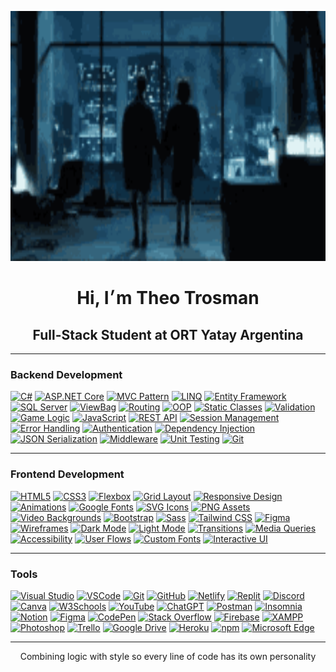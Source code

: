 <p align="center">
  <img src="fight-club.gif" width="700" height="400" alt="ascii banner"/>
</p>

<h1 align="center">Hi, I׳m Theo Trosman</h1>
<h2 align="center">Full-Stack Student at ORT Yatay Argentina</h2> 

---  
### Backend Development

[![C#](https://img.shields.io/badge/C%23-0f1c2e?style=for-the-badge&logo=csharp&logoColor=white)](https://github.com/theotrosman/TP_05-4lD)
[![ASP.NET Core](https://img.shields.io/badge/ASP.NET%20Core-1a2739?style=for-the-badge&logo=dotnet&logoColor=8ab4f8)](https://github.com/theotrosman/TP_04-4lD)
[![MVC Pattern](https://img.shields.io/badge/MVC-0f1c2e?style=for-the-badge&logo=visualstudiocode&logoColor=white)](https://github.com/theotrosman/ESCAPE-C137)
[![LINQ](https://img.shields.io/badge/LINQ-1a2739?style=for-the-badge&logo=codewars&logoColor=8ab4f8)](https://github.com/theotrosman/TP_05-4lD)
[![Entity Framework](https://img.shields.io/badge/Entity%20Framework-0f1c2e?style=for-the-badge&logo=dotnet&logoColor=white)](https://github.com/theotrosman/TP_04-4lD)
[![SQL Server](https://img.shields.io/badge/SQL%20Server-1a2739?style=for-the-badge&logo=microsoftsqlserver&logoColor=8ab4f8)](https://github.com/theotrosman/TP_04-4lD)
[![ViewBag](https://img.shields.io/badge/ViewBag-0f1c2e?style=for-the-badge&logo=data&logoColor=white)](https://github.com/theotrosman/ESCAPE-C137)
[![Routing](https://img.shields.io/badge/Routing-1a2739?style=for-the-badge&logo=github&logoColor=8ab4f8)](https://github.com/theotrosman/TP_05-4lD)
[![OOP](https://img.shields.io/badge/OOP-0f1c2e?style=for-the-badge&logo=abstract&logoColor=white)](https://github.com/theotrosman/TP_05-4lD)
[![Static Classes](https://img.shields.io/badge/Static%20Classes-1a2739?style=for-the-badge&logo=circle&logoColor=8ab4f8)](https://github.com/theotrosman/ESCAPE-C137)
[![Validation](https://img.shields.io/badge/Validation-0f1c2e?style=for-the-badge&logo=check&logoColor=white)](https://github.com/theotrosman/TP_05-4lD)
[![Game Logic](https://img.shields.io/badge/Game%20Logic-1a2739?style=for-the-badge&logo=joystick&logoColor=8ab4f8)](https://github.com/theotrosman/ESCAPE-C137)
[![JavaScript](https://img.shields.io/badge/JavaScript-0f1c2e?style=for-the-badge&logo=javascript&logoColor=white)](https://github.com/theotrosman/ESCAPE-C137)
[![REST API](https://img.shields.io/badge/REST%20API-1a2739?style=for-the-badge&logo=cloud&logoColor=8ab4f8)](https://github.com/theotrosman/TP_04-4lD)
[![Session Management](https://img.shields.io/badge/Session%20Management-0f1c2e?style=for-the-badge&logo=session&logoColor=white)](https://github.com/theotrosman/ESCAPE-C137)
[![Error Handling](https://img.shields.io/badge/Error%20Handling-1a2739?style=for-the-badge&logo=bug&logoColor=8ab4f8)](https://github.com/theotrosman/TP_05-4lD)
[![Authentication](https://img.shields.io/badge/Authentication-0f1c2e?style=for-the-badge&logo=unlock&logoColor=white)](https://github.com/theotrosman/TP_05-4lD)
[![Dependency Injection](https://img.shields.io/badge/Dependency%20Injection-1a2739?style=for-the-badge&logo=syringe&logoColor=8ab4f8)](https://github.com/theotrosman/TP_04-4lD)
[![JSON Serialization](https://img.shields.io/badge/JSON%20Serialization-0f1c2e?style=for-the-badge&logo=json&logoColor=white)](https://github.com/theotrosman/TP_05-4lD)
[![Middleware](https://img.shields.io/badge/Middleware-1a2739?style=for-the-badge&logo=microsoft&logoColor=8ab4f8)](https://github.com/theotrosman/TP_04-4lD)
[![Unit Testing](https://img.shields.io/badge/Unit%20Testing-0f1c2e?style=for-the-badge&logo=testtube&logoColor=white)](https://github.com/theotrosman/TP_05-4lD)
[![Git](https://img.shields.io/badge/Git-1a2739?style=for-the-badge&logo=git&logoColor=white)](https://github.com/theotrosman)

---

### Frontend Development

[![HTML5](https://img.shields.io/badge/HTML5-0f1c2e?style=for-the-badge&logo=html5&logoColor=white)](https://github.com/theotrosman/PROMED)
[![CSS3](https://img.shields.io/badge/CSS3-1a2739?style=for-the-badge&logo=css3&logoColor=8ab4f8)](https://github.com/theotrosman/EBTOOLS)
[![Flexbox](https://img.shields.io/badge/Flexbox-0f1c2e?style=for-the-badge&logo=css3&logoColor=white)](https://github.com/theotrosman/PROMED)
[![Grid Layout](https://img.shields.io/badge/CSS%20Grid-1a2739?style=for-the-badge&logo=csswizardry&logoColor=8ab4f8)](https://github.com/theotrosman/TP_01A-4lD)
[![Responsive Design](https://img.shields.io/badge/Responsive%20Design-0f1c2e?style=for-the-badge&logo=responsive&logoColor=white)](https://github.com/theotrosman/PROMED)
[![Animations](https://img.shields.io/badge/CSS%20Animations-1a2739?style=for-the-badge&logo=css3&logoColor=8ab4f8)](https://github.com/theotrosman/ESCAPE-C137)
[![Google Fonts](https://img.shields.io/badge/Google%20Fonts-0f1c2e?style=for-the-badge&logo=google&logoColor=white)](https://github.com/theotrosman/TP_01A-4lD)
[![SVG Icons](https://img.shields.io/badge/SVG-1a2739?style=for-the-badge&logo=svg&logoColor=8ab4f8)](https://github.com/theotrosman/PROMED)
[![PNG Assets](https://img.shields.io/badge/PNG-0f1c2e?style=for-the-badge&logo=file-image&logoColor=white)](https://github.com/theotrosman/TP_01A-4lD)
[![Video Backgrounds](https://img.shields.io/badge/Video%20Background-1a2739?style=for-the-badge&logo=video&logoColor=8ab4f8)](https://github.com/theotrosman/PROMED)
[![Bootstrap](https://img.shields.io/badge/Bootstrap-0f1c2e?style=for-the-badge&logo=bootstrap&logoColor=white)](https://github.com/theotrosman/PROMED)
[![Sass](https://img.shields.io/badge/Sass-1a2739?style=for-the-badge&logo=sass&logoColor=8ab4f8)](https://github.com/theotrosman/EBTOOLS)
[![Tailwind CSS](https://img.shields.io/badge/TailwindCSS-0f1c2e?style=for-the-badge&logo=tailwindcss&logoColor=white)](https://github.com/theotrosman/PROMED)
[![Figma](https://img.shields.io/badge/Figma-1a2739?style=for-the-badge&logo=figma&logoColor=8ab4f8)](https://github.com/theotrosman/EBTOOLS)
[![Wireframes](https://img.shields.io/badge/Wireframes-0f1c2e?style=for-the-badge&logo=simpleicons&logoColor=white)](https://github.com/theotrosman/EBTOOLS)
[![Dark Mode](https://img.shields.io/badge/Dark%20Mode-1a2739?style=for-the-badge&logo=moon&logoColor=8ab4f8)](https://github.com/theotrosman/PROMED)
[![Light Mode](https://img.shields.io/badge/Light%20Mode-0f1c2e?style=for-the-badge&logo=sun&logoColor=white)](https://github.com/theotrosman/PROMED)
[![Transitions](https://img.shields.io/badge/Transitions-1a2739?style=for-the-badge&logo=transition&logoColor=8ab4f8)](https://github.com/theotrosman/ESCAPE-C137)
[![Media Queries](https://img.shields.io/badge/Media%20Queries-0f1c2e?style=for-the-badge&logo=css3&logoColor=white)](https://github.com/theotrosman/EBTOOLS)
[![Accessibility](https://img.shields.io/badge/Accessibility-1a2739?style=for-the-badge&logo=accessibility&logoColor=8ab4f8)](https://github.com/theotrosman/PROMED)
[![User Flows](https://img.shields.io/badge/User%20Flows-0f1c2e?style=for-the-badge&logo=user&logoColor=white)](https://github.com/theotrosman/TP_01A-4lD)
[![Custom Fonts](https://img.shields.io/badge/Custom%20Fonts-1a2739?style=for-the-badge&logo=font&logoColor=8ab4f8)](https://github.com/theotrosman/EBTOOLS)
[![Interactive UI](https://img.shields.io/badge/Interactive%20UI-0f1c2e?style=for-the-badge&logo=interactive&logoColor=white)](https://github.com/theotrosman/ESCAPE-C137)

---

### Tools

[![Visual Studio](https://img.shields.io/badge/Visual%20Studio-1a2739?style=for-the-badge&logo=visualstudio&logoColor=white)](https://github.com/theotrosman/TP_05-4lD)
[![VSCode](https://img.shields.io/badge/VSCode-0f1c2e?style=for-the-badge&logo=visual-studio-code&logoColor=8ab4f8)](https://github.com/theotrosman/EBTOOLS)
[![Git](https://img.shields.io/badge/Git-1a2739?style=for-the-badge&logo=git&logoColor=white)](https://github.com/theotrosman/)
[![GitHub](https://img.shields.io/badge/GitHub-0f1c2e?style=for-the-badge&logo=github&logoColor=8ab4f8)](https://github.com/theotrosman)
[![Netlify](https://img.shields.io/badge/Netlify-1a2739?style=for-the-badge&logo=netlify&logoColor=white)](https://github.com/theotrosman/PROMED)
[![Replit](https://img.shields.io/badge/Replit-0f1c2e?style=for-the-badge&logo=replit&logoColor=8ab4f8)]()
[![Discord](https://img.shields.io/badge/Discord-1a2739?style=for-the-badge&logo=discord&logoColor=white)]()
[![Canva](https://img.shields.io/badge/Canva-0f1c2e?style=for-the-badge&logo=canva&logoColor=8ab4f8)]()
[![W3Schools](https://img.shields.io/badge/W3Schools-1a2739?style=for-the-badge&logo=w3schools&logoColor=white)]()
[![YouTube](https://img.shields.io/badge/YouTube-0f1c2e?style=for-the-badge&logo=youtube&logoColor=8ab4f8)]()
[![ChatGPT](https://img.shields.io/badge/ChatGPT-1a2739?style=for-the-badge&logo=openai&logoColor=white)]()
[![Postman](https://img.shields.io/badge/Postman-0f1c2e?style=for-the-badge&logo=postman&logoColor=8ab4f8)]()
[![Insomnia](https://img.shields.io/badge/Insomnia-1a2739?style=for-the-badge&logo=insomnia&logoColor=white)]()
[![Notion](https://img.shields.io/badge/Notion-0f1c2e?style=for-the-badge&logo=notion&logoColor=8ab4f8)]()
[![Figma](https://img.shields.io/badge/Figma-1a2739?style=for-the-badge&logo=figma&logoColor=white)]()
[![CodePen](https://img.shields.io/badge/CodePen-0f1c2e?style=for-the-badge&logo=codepen&logoColor=8ab4f8)]()
[![Stack Overflow](https://img.shields.io/badge/Stack%20Overflow-1a2739?style=for-the-badge&logo=stackoverflow&logoColor=white)]()
[![Firebase](https://img.shields.io/badge/Firebase-0f1c2e?style=for-the-badge&logo=firebase&logoColor=8ab4f8)]()
[![XAMPP](https://img.shields.io/badge/XAMPP-1a2739?style=for-the-badge&logo=xampp&logoColor=white)]()
[![Photoshop](https://img.shields.io/badge/Photoshop-0f1c2e?style=for-the-badge&logo=adobephotoshop&logoColor=8ab4f8)]()
[![Trello](https://img.shields.io/badge/Trello-1a2739?style=for-the-badge&logo=trello&logoColor=white)]()
[![Google Drive](https://img.shields.io/badge/Google%20Drive-0f1c2e?style=for-the-badge&logo=googledrive&logoColor=8ab4f8)]()
[![Heroku](https://img.shields.io/badge/Heroku-1a2739?style=for-the-badge&logo=heroku&logoColor=white)]()
[![npm](https://img.shields.io/badge/npm-0f1c2e?style=for-the-badge&logo=npm&logoColor=8ab4f8)]()
[![Microsoft Edge](https://img.shields.io/badge/Edge-1a2739?style=for-the-badge&logo=microsoftedge&logoColor=white)]()

---

<p align="center">
Combining logic with style so every line of code has its own personality
</p>
